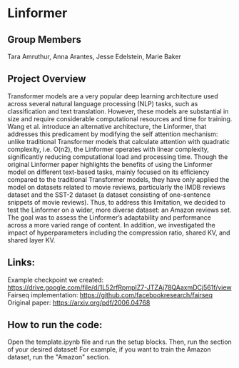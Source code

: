 # Linformer

## Group Members
Tara Amruthur, Anna Arantes, Jesse Edelstein, Marie Baker

## Project Overview
Transformer models are a very popular deep learning architecture used across several natural language processing (NLP) tasks, such as classification and text translation. However, these models are substantial in size and require considerable computational resources and time for training. Wang et al. introduce an alternative architecture, the Linformer, that addresses this predicament by modifying the self attention mechanism: unlike traditional Transformer models that calculate attention with quadratic complexity, i.e. O(n2), the Linformer operates with linear complexity, significantly reducing computational load and processing time. Though the original Linformer paper highlights the benefits of using the Linformer model on different text-based tasks, mainly focused on its efficiency compared to the traditional Transformer models, they have only applied the model on datasets related to movie reviews, particularly the IMDB reviews dataset and the SST-2 dataset (a dataset consisting of one-sentence snippets of movie reviews). Thus, to address this limitation, we decided to test the Linformer on a wider, more diverse dataset: an Amazon reviews set. The goal was to assess the Linformer’s adaptability and performance across a more varied range of content. In addition, we investigated the impact of hyperparameters including the compression ratio, shared KV, and shared layer KV.

## Links:
Example checkpoint we created: https://drive.google.com/file/d/1L52rfRpmpIZ7-JTZAj78QAaxmDCj561f/view
Fairseq implementation: https://github.com/facebookresearch/fairseq
Original paper: https://arxiv.org/pdf/2006.04768

## How to run the code:
Open the template.ipynb file and run the setup blocks. Then, run the section of your desired dataset! For example, if you want to train the Amazon dataset, run the "Amazon" section.
